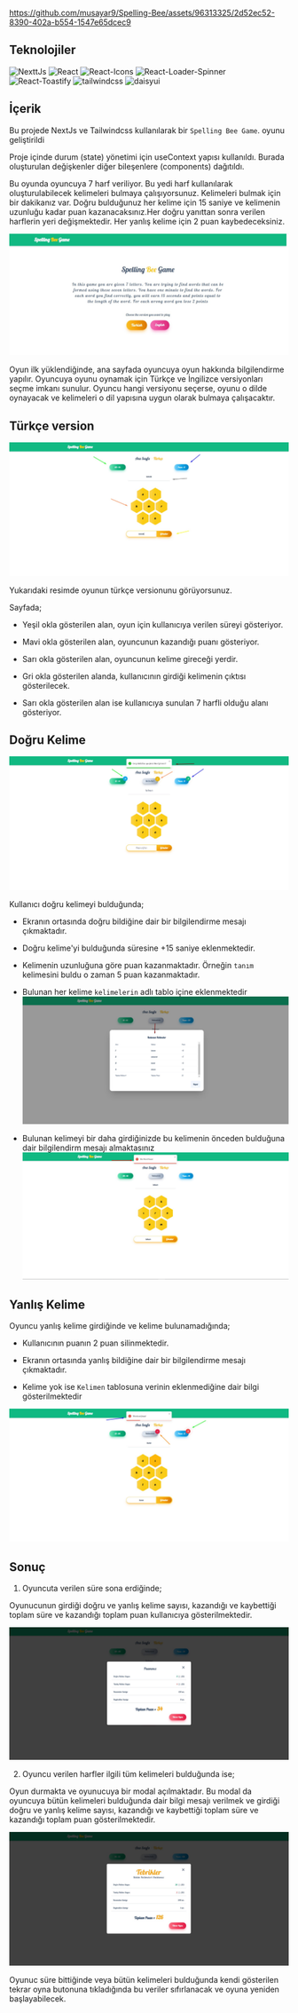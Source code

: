 



https://github.com/musayar9/Spelling-Bee/assets/96313325/2d52ec52-8390-402a-b554-1547e65dcec9




## Teknolojiler

![NexttJs](https://img.shields.io/badge/NextJs-14.2.3-yellowgreen)
![React](https://img.shields.io/badge/React-^18-green)
![React-Icons](https://img.shields.io/badge/react--icons-5.2.1-yellow)
![React-Loader-Spinner](https://img.shields.io/badge/react--loader--spinner-6.1.6-blue)
![React-Toastify](https://img.shields.io/badge/react--toastify-10.0.5-red)
![tailwindcss](https://img.shields.io/badge/tailwindcss-3.4.1-lightgreen)
![daisyui](https://img.shields.io/badge/daisyui-4.11.1-pink)

## İçerik

Bu projede NextJs ve Tailwindcss kullanılarak bir `Spelling Bee Game`. oyunu geliştirildi

Proje içinde durum (state) yönetimi için useContext yapısı kullanıldı. Burada oluşturulan değişkenler diğer bileşenlere (components) dağıtıldı.

Bu oyunda oyuncuya 7 harf veriliyor. Bu yedi harf kullanılarak oluşturulabilecek kelimeleri bulmaya çalışıyorsunuz. Kelimeleri bulmak için bir dakikanız var. Doğru bulduğunuz her kelime için 15 saniye ve kelimenin uzunluğu kadar puan kazanacaksınız.Her doğru yanıttan sonra verilen harflerin yeri değişmektedir. Her yanlış kelime için 2 puan kaybedeceksiniz.

![img-1](public/images/1.jpg)

Oyun ilk yüklendiğinde, ana sayfada oyuncuya oyun hakkında bilgilendirme yapılır. Oyuncuya oyunu oynamak için Türkçe ve İngilizce versiyonları seçme imkanı sunulur. Oyuncu hangi versiyonu seçerse, oyunu o dilde oynayacak ve kelimeleri o dil yapısına uygun olarak bulmaya çalışacaktır.

## Türkçe version

![img-2](public/images/2.jpg)

Yukarıdaki resimde oyunun türkçe versionunu görüyorsunuz.

Sayfada;

- Yeşil okla gösterilen alan, oyun için kullanıcıya verilen süreyi gösteriyor.

- Mavi okla gösterilen alan, oyuncunun kazandığı puanı gösteriyor.

- Sarı okla gösterilen alan, oyuncunun kelime gireceği yerdir.

- Gri okla gösterilen alanda, kullanıcının girdiği kelimenin çıktısı gösterilecek.

- Sarı okla gösterilen alan ise kullanıcıya sunulan 7 harfli olduğu alanı gösteriyor.

## Doğru Kelime

![img-3](public/images/3.jpg)

Kullanıcı doğru kelimeyi bulduğunda;

- Ekranın ortasında doğru bildiğine dair bir bilgilendirme mesajı çıkmaktadır.

- Doğru kelime'yi bulduğunda süresine +15 saniye eklenmektedir.

- Kelimenin uzunluğuna göre puan kazanmaktadır. Örneğin `tanım` kelimesini buldu o zaman 5 puan kazanmaktadır.

- Bulunan her kelime `kelimelerin` adlı tablo içine eklenmektedir
  ![img-4](public/images/4.jpg)
- Bulunan kelimeyi bir daha girdiğinizde bu kelimenin önceden bulduğuna dair bilgilendirm mesajı almaktasınız
  ![img-6](public/images/6.jpg)

## Yanlış Kelime

Oyuncu yanlış kelime girdiğinde ve kelime bulunamadığında;

- Kullanıcının puanın 2 puan silinmektedir.

- Ekranın ortasında yanlış bildiğine dair bir bilgilendirme mesajı çıkmaktadır.

- Kelime yok ise `Kelimen` tablosuna verinin eklenmediğine dair bilgi gösterilmektedir

![img-5](public/images/5.jpg)

## Sonuç

1. Oyuncuta verilen süre sona erdiğinde;

Oyunucunun girdiği doğru ve yanlış kelime sayısı, kazandığı ve kaybettiği toplam süre ve kazandığı toplam puan kullanıcıya gösterilmektedir.

![img-7](public/images/7.jpg)

2. Oyuncu verilen harfler ilgili tüm kelimeleri bulduğunda ise;

Oyun durmakta ve oyunucuya bir modal açılmaktadır. Bu modal da oyuncuya bütün kelimeleri bulduğunda dair bilgi mesajı verilmek ve girdiği doğru ve yanlış kelime sayısı, kazandığı ve kaybettiği toplam süre ve kazandığı toplam puan gösterilmektedir.

![img-8](public/images/8.jpg)

Oyunuc süre bittiğinde veya bütün kelimeleri bulduğunda kendi gösterilen tekrar oyna butonuna tıkladığında bu veriler sıfırlanacak ve oyuna yeniden başlayabilecek.
